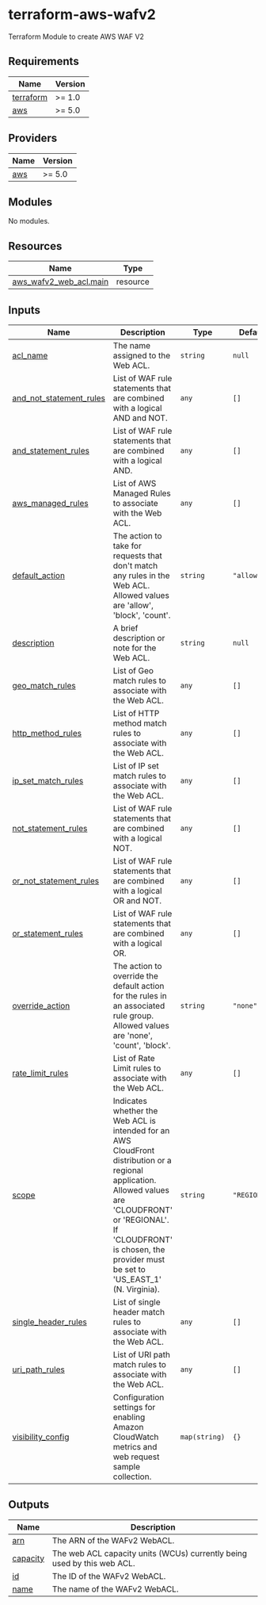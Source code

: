 # terraform-aws-wafv2
Terraform Module to create AWS WAF V2

## Requirements

| Name | Version |
|------|---------|
| <a name="requirement_terraform"></a> [terraform](#requirement\_terraform) | >= 1.0 |
| <a name="requirement_aws"></a> [aws](#requirement\_aws) | >= 5.0 |

## Providers

| Name | Version |
|------|---------|
| <a name="provider_aws"></a> [aws](#provider\_aws) | >= 5.0 |

## Modules

No modules.

## Resources

| Name | Type |
|------|------|
| [aws_wafv2_web_acl.main](https://registry.terraform.io/providers/hashicorp/aws/latest/docs/resources/wafv2_web_acl) | resource |

## Inputs

| Name | Description | Type | Default | Required |
|------|-------------|------|---------|:--------:|
| <a name="input_acl_name"></a> [acl\_name](#input\_acl\_name) | The name assigned to the Web ACL. | `string` | `null` | no |
| <a name="input_and_not_statement_rules"></a> [and\_not\_statement\_rules](#input\_and\_not\_statement\_rules) | List of WAF rule statements that are combined with a logical AND and NOT. | `any` | `[]` | no |
| <a name="input_and_statement_rules"></a> [and\_statement\_rules](#input\_and\_statement\_rules) | List of WAF rule statements that are combined with a logical AND. | `any` | `[]` | no |
| <a name="input_aws_managed_rules"></a> [aws\_managed\_rules](#input\_aws\_managed\_rules) | List of AWS Managed Rules to associate with the Web ACL. | `any` | `[]` | no |
| <a name="input_default_action"></a> [default\_action](#input\_default\_action) | The action to take for requests that don't match any rules in the Web ACL. Allowed values are 'allow', 'block', 'count'. | `string` | `"allow"` | no |
| <a name="input_description"></a> [description](#input\_description) | A brief description or note for the Web ACL. | `string` | `null` | no |
| <a name="input_geo_match_rules"></a> [geo\_match\_rules](#input\_geo\_match\_rules) | List of Geo match rules to associate with the Web ACL. | `any` | `[]` | no |
| <a name="input_http_method_rules"></a> [http\_method\_rules](#input\_http\_method\_rules) | List of HTTP method match rules to associate with the Web ACL. | `any` | `[]` | no |
| <a name="input_ip_set_match_rules"></a> [ip\_set\_match\_rules](#input\_ip\_set\_match\_rules) | List of IP set match rules to associate with the Web ACL. | `any` | `[]` | no |
| <a name="input_not_statement_rules"></a> [not\_statement\_rules](#input\_not\_statement\_rules) | List of WAF rule statements that are combined with a logical NOT. | `any` | `[]` | no |
| <a name="input_or_not_statement_rules"></a> [or\_not\_statement\_rules](#input\_or\_not\_statement\_rules) | List of WAF rule statements that are combined with a logical OR and NOT. | `any` | `[]` | no |
| <a name="input_or_statement_rules"></a> [or\_statement\_rules](#input\_or\_statement\_rules) | List of WAF rule statements that are combined with a logical OR. | `any` | `[]` | no |
| <a name="input_override_action"></a> [override\_action](#input\_override\_action) | The action to override the default action for the rules in an associated rule group. Allowed values are 'none', 'count', 'block'. | `string` | `"none"` | no |
| <a name="input_rate_limit_rules"></a> [rate\_limit\_rules](#input\_rate\_limit\_rules) | List of Rate Limit rules to associate with the Web ACL. | `any` | `[]` | no |
| <a name="input_scope"></a> [scope](#input\_scope) | Indicates whether the Web ACL is intended for an AWS CloudFront distribution or a regional application. Allowed values are 'CLOUDFRONT' or 'REGIONAL'. If 'CLOUDFRONT' is chosen, the provider must be set to 'US\_EAST\_1' (N. Virginia). | `string` | `"REGIONAL"` | no |
| <a name="input_single_header_rules"></a> [single\_header\_rules](#input\_single\_header\_rules) | List of single header match rules to associate with the Web ACL. | `any` | `[]` | no |
| <a name="input_uri_path_rules"></a> [uri\_path\_rules](#input\_uri\_path\_rules) | List of URI path match rules to associate with the Web ACL. | `any` | `[]` | no |
| <a name="input_visibility_config"></a> [visibility\_config](#input\_visibility\_config) | Configuration settings for enabling Amazon CloudWatch metrics and web request sample collection. | `map(string)` | `{}` | no |

## Outputs

| Name | Description |
|------|-------------|
| <a name="output_arn"></a> [arn](#output\_arn) | The ARN of the WAFv2 WebACL. |
| <a name="output_capacity"></a> [capacity](#output\_capacity) | The web ACL capacity units (WCUs) currently being used by this web ACL. |
| <a name="output_id"></a> [id](#output\_id) | The ID of the WAFv2 WebACL. |
| <a name="output_name"></a> [name](#output\_name) | The name of the WAFv2 WebACL. |
